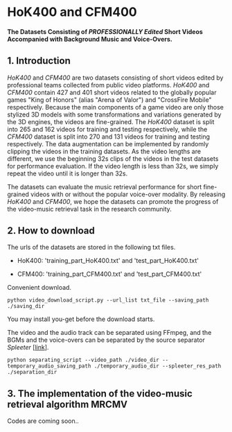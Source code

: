 # HoK400 and CFM400

#### The Datasets Consisting of *PROFESSIONALLY Edited* Short Videos Accompanied with Background Music and Voice-Overs. 

## 1. Introduction

*HoK400* and *CFM400* are two datasets consisting of short videos edited by professional teams collected from public video platforms. *HoK400* and *CFM400* contain 427 and 401 short videos related to the globally popular games "King of Honors" (alias "Arena of Valor") and "CrossFire Mobile" respectively. Because the main components of a game video are only those stylized 3D models with some transformations and variations generated by the 3D engines, the videos are fine-grained. The *HoK400* dataset is split into 265 and 162 videos for training and testing respectively, while the *CFM400* dataset is split into 270 and 131 videos for training and testing respectively. The data augmentation can be implemented by randomly clipping the videos in the training datasets. As the video lengths are different, we use the beginning 32s clips of the videos in the test datasets for performance evaluation. If the video length is less than 32s, we simply repeat the video until it is longer than 32s.  

The datasets can evaluate the music retrieval performance for short fine-grained videos with or without the popular voice-over modality. By releasing *HoK400* and *CFM400*, we hope the datasets can promote the progress of the video-music retrieval task in the research community.



## 2. How to download

The urls of the datasets are stored in the following txt files.

* HoK400: 'training_part_HoK400.txt'  and  'test_part_HoK400.txt'

* CFM400: 'training_part_CFM400.txt' and 'test_part_CFM400.txt' 

Convenient download.

```
python video_download_script.py --url_list txt_file --saving_path ./saving_dir
```

You may install you-get before the download starts. 

The video and the audio track can be separated using FFmpeg, and the BGMs and the voice-overs can be separated by the source separator *Spleeter* [[link](https://github.com/deezer/spleeter)]. 
```
python separating_script --video_path ./video_dir --temporary_audio_saving_path ./temporary_audio_dir --spleeter_res_path  ./separation_dir
```

## 3. The implementation of the video-music retrieval algorithm MRCMV

Codes are coming soon..








